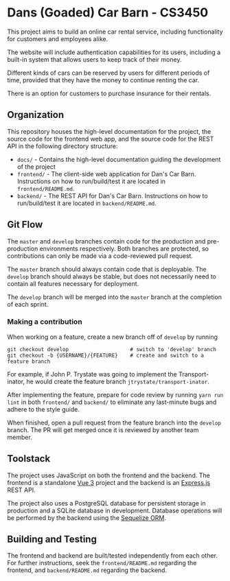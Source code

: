 # Dans (Goaded) Car Barn - CS3450

This project aims to build an online car rental service, including functionality for customers and employees alike.

The website will include authentication capabilities for its users, including a built-in system that allows users to keep track of their money.

Different kinds of cars can be reserved by users for different periods of time, provided that they have the money to continue renting the car.

There is an option for customers to purchase insurance for their rentals.

## Organization

This repository houses the high-level documentation for the project, the source code for the frontend web app, and the source code for the REST API in the following directory structure:

- `docs/` - Contains the high-level documentation guiding the development of the project
- `frontend/` - The client-side web application for Dan's Car Barn. Instructions on how to run/build/test it are located in `frontend/README.md`.
- `backend/` - The REST API for Dan's Car Barn. Instructions on how to run/build/test it are located in `backend/README.md`.

## Git Flow

The `master` and `develop` branches contain code for the production and pre-production environments respectively. Both branches are protected, so contributions can only be made via a code-reviewed pull request.

The `master` branch should always contain code that is deployable. The `develop` branch should always be stable, but does not necessarily need to contain all features necessary for deployment.

The `develop` branch will be merged into the `master` branch at the completion of each sprint.

### Making a contribution

When working on a feature, create a new branch off of `develop` by running

```
git checkout develop					# switch to 'develop' branch
git checkout -b {USERNAME}/{FEATURE}	# create and switch to a feature branch
```

For example, if John P. Trystate was going to implement the Transport-inator, he would create the feature branch `jtrystate/transport-inator`.

After implementing the feature, prepare for code review by running `yarn run lint` in both `frontend/` and `backend/` to eliminate any last-minute bugs and adhere to the style guide.

When finished, open a pull request from the feature branch into the `develop` branch. The PR will get merged once it is reviewed by another team member.

## Toolstack

The project uses JavaScript on both the frontend and the backend. The frontend is a standalone [Vue 3](https://vuejs.org/guide/introduction.html) project and the backend is an [Express.js](https://expressjs.com/) REST API.

The project also uses a PostgreSQL database for persistent storage in production and a SQLite database in development. Database operations will be performed by the backend using the [Sequelize ORM](https://sequelize.org/).

## Building and Testing

The frontend and backend are built/tested independently from each other. For further instructions, seek the `frontend/README.md` regarding the frontend, and `backend/README.md` regarding the backend.